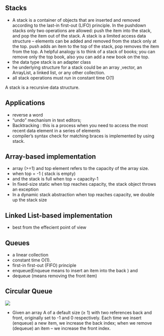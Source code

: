 ## Stacks
- A stack is a container of objects that are inserted and removed according to the last-in first-out (LIFO) principle. In the pushdown stacks only two operations are allowed: push the item into the stack, and pop the item out of the stack. A stack is a limited access data structure – elements can be added and removed from the stack only at the top. push adds an item to the top of the stack, pop removes the item from the top. A helpful analogy is to think of a stack of books; you can remove only the top book, also you can add a new book on the top.
- the data type stack is an adapter class
- he underlying structure for a stack could be an array ,vector, an ArrayList, a linked list, or any other collection.
- all stack operations must run in constant time O(1)


A stack is a recursive data structure.

## Applications
-  reverse a word
- “undo” mechanism in text editors;
- Backtracking : this is a process when you need to access the most recent data element in a series of elements
- compiler’s syntax check for matching braces is implemented by using stack.

## Array-based implementation
- array (>=1) and top element refers to the capacity of the array size.
- when top = -1 ( stack is empty)
- and the stack is full when top = capacity-1
- In fixed-size static when top reaches capacity, the stack object throws an exception
- In a dynamic stack abstraction when top reaches capacity, we double up the stack size

## Linked List-based implementation
- best from the effecient point of view

## Queues
- a linear collection
- constant time O(1).
- first-in first-out (FIFO) principle
- enqueue(Enqueue means to insert an item into the back ) and 
- dequeue (means removing the front item)

## Circular Queue
![](https://cdn.programiz.com/sites/tutorial2program/files/circular-queue-program.png)
- Given an array A of a default size (≥ 1) with two references back and front, originally set to -1 and 0 respectively. Each time we insert (enqueue) a new item, we increase the back index; when we remove (dequeue) an item – we increase the front index.

